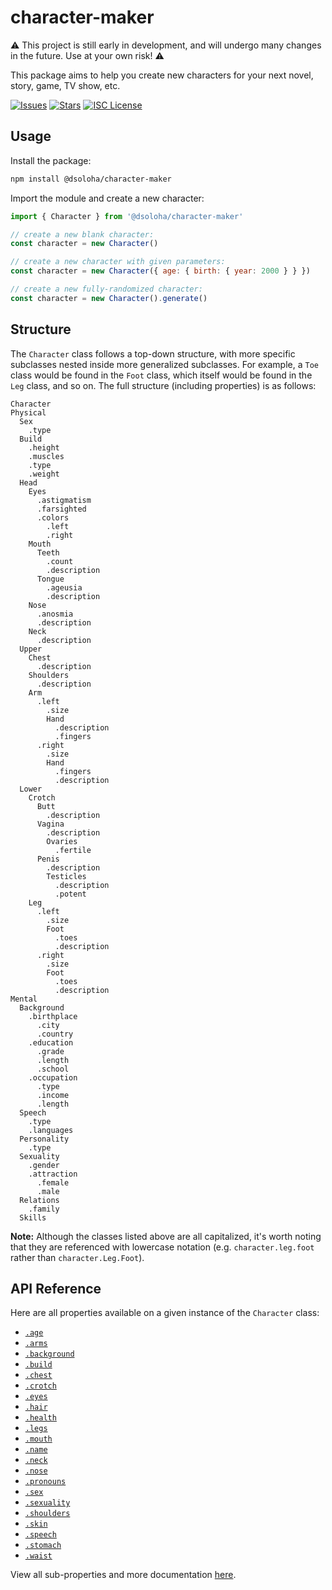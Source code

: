 # character-maker

⚠️ This project is still early in development, and will undergo many changes in the future. Use at your own risk! ⚠️

This package aims to help you create new characters for your next novel, story, game, TV show, etc.

[![Issues](https://img.shields.io/github/issues/dsoloha/character-maker)](https://github.com/dsoloha/character-maker/issues)
[![Stars](https://img.shields.io/github/stars/dsoloha/character-maker)](https://github.com/dsoloha/character-maker/stargazers)
[![ISC License](https://img.shields.io/github/license/dsoloha/character-maker)](https://opensource.org/licenses/ISC)

## Usage

Install the package:

```sh
npm install @dsoloha/character-maker
```

Import the module and create a new character:

```js
import { Character } from '@dsoloha/character-maker'

// create a new blank character:
const character = new Character()

// create a new character with given parameters:
const character = new Character({ age: { birth: { year: 2000 } } })

// create a new fully-randomized character:
const character = new Character().generate()
```

## Structure

The `Character` class follows a top-down structure, with more specific subclasses nested inside more generalized
subclasses. For example, a `Toe` class would be found in the `Foot` class, which itself would be found in the `Leg`
class, and so on. The full structure (including properties) is as follows:

```
Character
Physical
  Sex
    .type
  Build
    .height
    .muscles
    .type
    .weight
  Head
    Eyes
      .astigmatism
      .farsighted
      .colors
        .left
        .right
    Mouth
      Teeth
        .count
        .description
      Tongue
        .ageusia
        .description
    Nose
      .anosmia
      .description
    Neck
      .description
  Upper
    Chest
      .description
    Shoulders
      .description
    Arm
      .left
        .size
        Hand
          .description
          .fingers
      .right
        .size
        Hand
          .fingers
          .description
  Lower
    Crotch
      Butt
        .description
      Vagina
        .description
        Ovaries
          .fertile
      Penis
        .description
        Testicles
          .description
          .potent
    Leg
      .left
        .size
        Foot
          .toes
          .description
      .right
        .size
        Foot
          .toes
          .description
Mental
  Background
    .birthplace
      .city
      .country
    .education
      .grade
      .length
      .school
    .occupation
      .type
      .income
      .length
  Speech
    .type
    .languages
  Personality
    .type
  Sexuality
    .gender
    .attraction
      .female
      .male
  Relations
    .family
  Skills
```

**Note:** Although the classes listed above are all capitalized, it's worth noting that they are referenced with
lowercase notation (e.g. `character.leg.foot` rather than `character.Leg.Foot`).

## API Reference

Here are all properties available on a given instance of the `Character` class:

- [`.age`](./docs/age.md)
- [`.arms`](./docs/arms.md)
- [`.background`](./docs/background.md)
- [`.build`](./docs/build.md)
- [`.chest`](./docs/chest.md)
- [`.crotch`](./docs/crotch.md)
- [`.eyes`](./docs/eyes.md)
- [`.hair`](./docs/hair.md)
- [`.health`](./docs/health.md)
- [`.legs`](./docs/legs.md)
- [`.mouth`](./docs/mouth.md)
- [`.name`](./docs/name.md)
- [`.neck`](./docs/neck.md)
- [`.nose`](./docs/nose.md)
- [`.pronouns`](./docs/pronouns.md)
- [`.sex`](./docs/sex.md)
- [`.sexuality`](./docs/sexuality.md)
- [`.shoulders`](./docs/shoulders.md)
- [`.skin`](./docs/skin.md)
- [`.speech`](./docs/speech.md)
- [`.stomach`](./docs/stomach.md)
- [`.waist`](./docs/waist.md)

View all sub-properties and more documentation [here](https://dsoloha.github.io/character-maker/).
